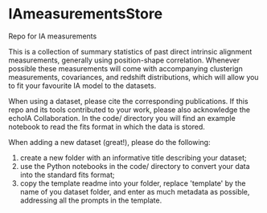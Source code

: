 # IAmeasurementsStore
Repo for IA measurements

This is a collection of summary statistics of past direct intrinsic
alignment measurements, generally using position-shape
correlation. Whenever possible these measurements will come with
accompanying clusterign measurements, covariances, and redshift
distributions, which will allow you to fit your favourite IA model to
the datasets.

When using a dataset, please cite the corresponding publications. If
this repo and its tools contributed to your work, please also
acknowledge the echoIA Collaboration. In the code/ directory you will
find an example notebook to read the fits format in which the data is stored.

When adding a new dataset (great!), please do the following:
1. create a new folder with an informative title describing your
   dataset;
2. use the Python notebooks in the code/ directory to convert your data
   into the standard fits format;
3. copy the template readme into your folder, replace 'template' by
   the name of you dataset folder, and enter as much metadata as
   possible, addressing all the prompts in the template.

